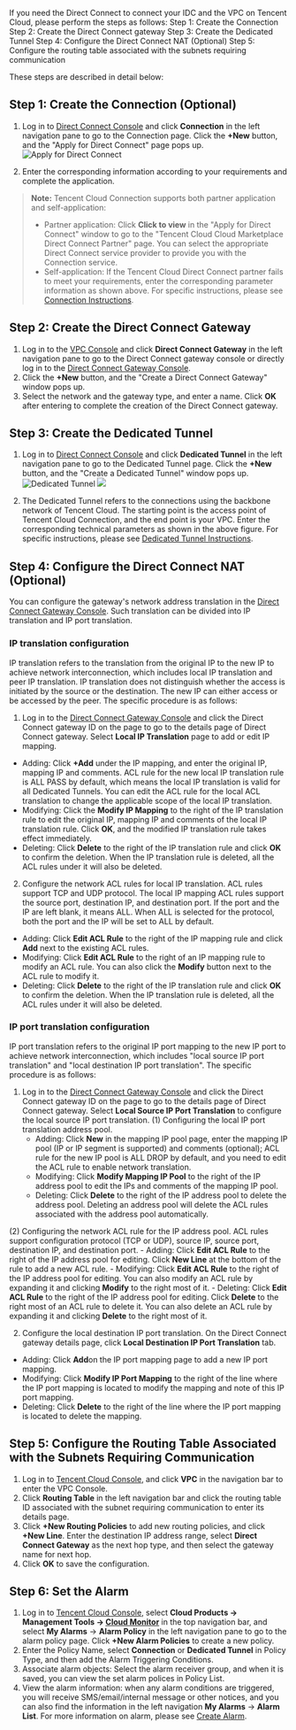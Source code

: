 If you need the Direct Connect to connect your IDC and the VPC on Tencent Cloud, please perform the steps as follows:
Step 1: Create the Connection 
Step 2: Create the Direct Connect gateway
Step 3: Create the Dedicated Tunnel
Step 4: Configure the Direct Connect NAT (Optional)
Step 5: Configure the routing table associated with the subnets requiring communication

These steps are described in detail below:
## Step 1: Create the Connection (Optional)
1. Log in to [Direct Connect Console](https://console.cloud.tencent.com/dc/dc) and click **Connection** in the left navigation pane to go to the Connection page. Click the **+New** button, and the "Apply for Direct Connect" page pops up.
![Apply for Direct Connect](https://main.qcloudimg.com/raw/5bae5be140baa7e4af08c6581f29d99e.png)

2. Enter the corresponding information according to your requirements and complete the application.
> **Note:**
> Tencent Cloud Connection supports both partner application and self-application:
>- Partner application: Click **Click to view** in the "Apply for Direct Connect" window to go to the "Tencent Cloud Cloud Marketplace Direct Connect Partner" page. You can select the appropriate Direct Connect service provider to provide you with the Connection service.
>- Self-application: If the Tencent Cloud Direct Connect partner fails to meet your requirements, enter the corresponding parameter information as shown above. For specific instructions, please see [Connection Instructions](https://intl.cloud.tencent.com/document/product/216/19244).     

## Step 2: Create the Direct Connect Gateway
1. Log in to the [VPC Console](https://console.cloud.tencent.com/vpc/vpc?rid=1) and click **Direct Connect Gateway** in the left navigation pane to go to the Direct Connect gateway console or directly log in to the [Direct Connect Gateway Console](https://console.cloud.tencent.com/vpc/dcGw).
2. Click the **+New** button, and the "Create a Direct Connect Gateway" window pops up.
3. Select the network and the gateway type, and enter a name. Click **OK** after entering to complete the creation of the Direct Connect gateway.

## Step 3: Create the Dedicated Tunnel
1. Log in to [Direct Connect Console](https://console.cloud.tencent.com/dc/dc) and click **Dedicated Tunnel** in the left navigation pane to go to the Dedicated Tunnel page. Click the **+New** button, and the "Create a Dedicated Tunnel" window pops up.
![Dedicated Tunnel](https://main.qcloudimg.com/raw/0f21ce6797247154ce8a9d32f28797f8.png)
![](https://main.qcloudimg.com/raw/68ea1a97d2e044cc4d8ad53e0a5fa9b4.png)

2. The Dedicated Tunnel refers to the connections using the backbone network of Tencent Cloud. The starting point is the access point of Tencent Cloud Connection, and the end point is your VPC. Enter the corresponding technical parameters as shown in the above figure. For specific instructions, please see [Dedicated Tunnel Instructions](https://intl.cloud.tencent.com/document/product/216/19250).

## Step 4: Configure the Direct Connect NAT (Optional)
You can configure the gateway's network address translation in the [Direct Connect Gateway Console](https://console.cloud.tencent.com/vpc/dcGw). Such translation can be divided into IP translation and IP port translation.
### IP translation configuration
IP translation refers to the translation from the original IP to the new IP to achieve network interconnection, which includes local IP translation and peer IP translation. IP translation does not distinguish whether the access is initiated by the source or the destination. The new IP can either access or be accessed by the peer. The specific procedure is as follows:
1. Log in to the [Direct Connect Gateway Console](https://console.cloud.tencent.com/vpc/dcGw) and click the Direct Connect gateway ID on the page to go to the details page of Direct Connect gateway. Select **Local IP Translation** page to add or edit IP mapping.
 - Adding: Click **+Add** under the IP mapping, and enter the original IP, mapping IP and comments.
ACL rule for the new local IP translation rule is ALL PASS by default, which means the local IP translation is valid for all Dedicated Tunnels. You can edit the ACL rule for the local ACL translation to change the applicable scope of the local IP translation.
 - Modifying: Click the **Modify IP Mapping** to the right of the IP translation rule to edit the original IP, mapping IP and comments of the local IP translation rule. Click **OK**, and the modified IP translation rule takes effect immediately.
 - Deleting: Click **Delete** to the right of the IP translation rule and click **OK** to confirm the deletion. When the IP translation rule is deleted, all the ACL rules under it will also be deleted.

2. Configure the network ACL rules for local IP translation.
ACL rules support TCP and UDP protocol. The local IP mapping ACL rules support the source port, destination IP, and destination port. If the port and the IP are left blank, it means ALL. When ALL is selected for the protocol, both the port and the IP will be set to ALL by default.
 - Adding: Click **Edit ACL Rule** to the right of the IP mapping rule and click **Add** next to the existing ACL rules.
 - Modifying: Click **Edit ACL Rule** to the right of an IP mapping rule to modify an ACL rule. You can also click the **Modify** button next to the ACL rule to modify it.
 - Deleting: Click **Delete** to the right of the IP translation rule and click **OK** to confirm the deletion. When the IP translation rule is deleted, all the ACL rules under it will also be deleted.

### IP port translation configuration
IP port translation refers to the original IP port mapping to the new IP port to achieve network interconnection, which includes "local source IP port translation" and "local destination IP port translation". The specific procedure is as follows:
1. Log in to the [Direct Connect Gateway Console](https://console.cloud.tencent.com/vpc/dcGw) and click the Direct Connect gateway ID on the page to go to the details page of Direct Connect gateway. Select **Local Source IP Port Translation** to configure the local source IP port translation.
 (1) Configuring the local IP port translation address pool.
     - Adding: Click **New** in the mapping IP pool page, enter the mapping IP pool (IP or IP segment is supported) and comments (optional); ACL rule for the new IP pool is ALL DROP by default, and you need to edit the ACL rule to enable network translation.
     - Modifying: Click **Modify Mapping IP Pool** to the right of the IP address pool to edit the IPs and comments of the mapping IP pool.
     - Deleting: Click **Delete** to the right of the IP address pool to delete the address pool. Deleting an address pool will delete the ACL rules associated with the address pool automatically.

 (2) Configuring the network ACL rule for the IP address pool.
ACL rules support configuration protocol (TCP or UDP), source IP, source port, destination IP, and destination port.
     - Adding: Click **Edit ACL Rule** to the right of the IP address pool for editing. Click **New Line** at the bottom of the rule to add a new ACL rule.
     - Modifying: Click **Edit ACL Rule** to the right of the IP address pool for editing. You can also modify an ACL rule by expanding it and clicking **Modify** to the right most of it.
     - Deleting: Click **Edit ACL Rule** to the right of the IP address pool for editing. Click **Delete** to the right most of an ACL rule to delete it. You can also delete an ACL rule by expanding it and clicking **Delete** to the right most of it.

2. Configure the local destination IP port translation.
On the Direct Connect gateway details page, click **Local Destination IP Port Translation** tab.
 - Adding: Click **Add**on the IP port mapping page to add a new IP port mapping.
 - Modifying: Click **Modify IP Port Mapping** to the right of the line where the IP port mapping is located to modify the mapping and note of this IP port mapping.
 - Deleting: Click **Delete** to the right of the line where the IP port mapping is located to delete the mapping.

## Step 5: Configure the Routing Table Associated with the Subnets Requiring Communication
1. Log in to [Tencent Cloud Console](https://console.cloud.tencent.com), and click **VPC** in the navigation bar to enter the VPC Console.
2. Click **Routing Table** in the left navigation bar and click the routing table ID associated with the subnet requiring communication to enter its details page.
3. Click **+New Routing Policies** to add new routing policies, and click **+New Line**. Enter the destination IP address range, select **Direct Connect Gateway** as the next hop type, and then select the gateway name for next hop.
4. Click **OK** to save the configuration.

## Step 6: Set the Alarm
1. Log in to [Tencent Cloud Console](https://console.cloud.tencent.com), select **Cloud Products -> Management Tools -> [Cloud Monitor](https://console.cloud.tencent.com/monitor/overview)** in the top navigation bar, and select **My Alarms** -> **Alarm Policy** in the left navigation pane to go to the alarm policy page. Click **+New Alarm Policies** to create a new policy.
2. Enter the Policy Name, select **Connection** or **Dedicated Tunnel** in Policy Type, and then add the Alarm Triggering Conditions.
3. Associate alarm objects: Select the alarm receiver group, and when it is saved, you can view the set alarm polices in Policy List.
4. View the alarm information: when any alarm conditions are triggered, you will receive SMS/email/internal message or other notices, and you can also find the information in the left navigation **My Alarms** -> **Alarm List**. For more information on alarm, please see [Create Alarm](https://intl.cloud.tencent.com/document/product/248/6215).

